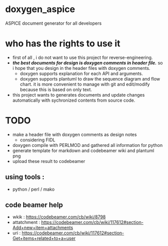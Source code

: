 # doxygen_aspice
ASPICE document generator for all developers

# who has the rights to use it
- first of all , i do not want to use this project for reverse-engineering.
- ***the best documents for design is doxygen comments in header file.***   so i hope that you design in the header files with doxygen comments.
  - doxygen supports explanation for each API and arguments.
  - doxygen supports plantuml to draw the sequence diagram and flow chart. it is more convenient to manage with git and edit/modify because this is based on only text.
- this project wants to generates documents and update changes automatically with sychronized contents from source code.

# TODO
- make a header file with doxygen comments as design notes
  - considering FIDL
- doxygen compile with PERLMOD and gathered all information for python
- generate template for markdown and codebeamer wiki and plantuml png
- upload these result to codebeamer

## using tools : 
- python / perl / mako

## code beamer help
- wkik : https://codebeamer.com/cb/wiki/8798
- attatchment : https://codebeamer.com/cb/wiki/117612#section-Add+new+item+attachments
- uri : https://codebeamer.com/cb/wiki/117612#section-Get+items+related+to+a+user
